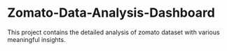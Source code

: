 # Zomato-Data-Analysis-Dashboard
This project contains the detailed analysis of zomato dataset with various meaningful insights. 
